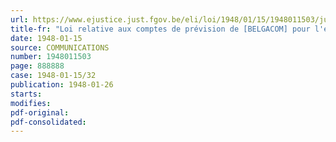 ```yaml
---
url: https://www.ejustice.just.fgov.be/eli/loi/1948/01/15/1948011503/justel
title-fr: "Loi relative aux comptes de prévision de [BELGACOM] pour l'exercice financier 1940 (modifié par L 1991-03-21/30, art. 55)"
date: 1948-01-15
source: COMMUNICATIONS
number: 1948011503
page: 888888
case: 1948-01-15/32
publication: 1948-01-26
starts:
modifies:
pdf-original:
pdf-consolidated:
---
```



